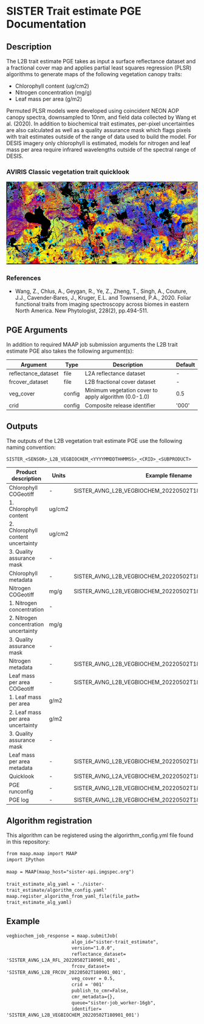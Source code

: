 # SISTER Trait estimate PGE Documentation

## Description

The L2B trait estimate PGE takes as input a surface reflectance dataset and a fractional cover map and applies partial least squares regression (PLSR) algorithms to generate maps of the following vegetation canopy traits:

- Chlorophyll content (ug/cm2) 
- Nitrogen concentration (mg/g)
- Leaf mass per area (g/m2)

Permuted PLSR models were developed using coincident NEON AOP canopy spectra, downsampled to 10nm, and field data collected by Wang et al. (2020). In addition to biochemical trait estimates, per-pixel uncertainties are also calculated as well as a quality assurance mask which flags pixels with trait estimates outside of the range of data used to build the model. For DESIS imagery only chlorophyll is estimated, models for nitrogen and leaf mass per area require
infrared wavelengths outside of the spectral range of DESIS.

### AVIRIS Classic vegetation trait quicklook

![AVIRIS trait estimate](./trait_estimate_example.png)

### References

- Wang, Z., Chlus, A., Geygan, R., Ye, Z., Zheng, T., Singh, A., Couture, J.J., Cavender‐Bares, J., Kruger, E.L. and Townsend, P.A., 2020. Foliar functional traits from imaging spectroscopy across biomes in eastern North America. New Phytologist, 228(2), pp.494-511.


## PGE Arguments

In addition to required MAAP job submission arguments the L2B trait estimate PGE also takes the following argument(s):

|Argument| Type |  Description | Default|
|---|---|---|---|
| reflectance_dataset| file |L2A reflectance dataset| -|
| frcover_dataset| file |L2B fractional cover dataset| -|
| veg_cover| config | Minimum vegetation cover to apply algorithm (0.0-1.0)| 0.5|
| crid| config | Composite release identifier| '000'|

## Outputs

The outputs of the L2B vegetation trait estimate PGE use the following naming convention:

    SISTER_<SENSOR>_L2B_VEGBIOCHEM_<YYYYMMDDTHHMMSS>_<CRID>_<SUBPRODUCT>

|Product description| Units |Example filename |
|---|---|---|
| Chlorophyll COGeotiff | - | SISTER\_AVNG\_L2B\_VEGBIOCHEM\_20220502T180901\_001\_CHL.tif |
| 1. Chlorophyll content | ug/cm2 |  |
| 2. Chlorophyll content uncertainty | ug/cm2 |  |
| 3. Quality assurance mask  | - |  |
| Chlorophyll metadata | - | SISTER\_AVNG\_L2B\_VEGBIOCHEM\_20220502T180901\_001\_CHL.met.json |
| Nitrogen COGeotiff | mg/g| SISTER\_AVNG\_L2B\_VEGBIOCHEM\_20220502T180901\_001\_NIT.tif |
| 1. Nitrogen concentration | - |  |
| 2. Nitrogen concentration uncertainty | mg/g |  |
| 3. Quality assurance mask  | - |  |
| Nitrogen metadata | - | SISTER\_AVNG\_L2B\_VEGBIOCHEM\_20220502T180901\_001\_NIT.met.json |
| Leaf mass per area COGeotiff | -| SISTER\_AVNG\_L2B\_VEGBIOCHEM\_20220502T180901\_001\_LMA.tif |
| 1. Leaf mass per area | g/m2  |  |
| 2. Leaf mass per area uncertainty | g/m2  |  |
| 3. Quality assurance mask  | - |  |
| Leaf mass per area metadata | - | SISTER\_AVNG\_L2B\_VEGBIOCHEM\_20220502T180901\_001\_LMA.met.json |
| Quicklook  | - |  SISTER_AVNG\_L2A\_VEGBIOCHEM\_20220502T180901\_001.png |
| PGE runconfig| - |  SISTER\_AVNG\_L2B\_VEGBIOCHEM\_20220502T180901\_001.runconfig.json |
| PGE log| - |  SISTER\_AVNG\_L2B\_VEGBIOCHEM\_20220502T180901\_001.log |


## Algorithm registration

This algorithm can be registered using the algorirthm_config.yml file found in this repository:

	from maap.maap import MAAP
	import IPython
	
	maap = MAAP(maap_host="sister-api.imgspec.org")

	trait_estimate_alg_yaml = './sister-trait_estimate/algorithm_config.yaml'
	maap.register_algorithm_from_yaml_file(file_path= trait_estimate_alg_yaml)


## Example

	vegbiochem_job_response = maap.submitJob(
	                        algo_id="sister-trait_estimate",
	                        version="1.0.0",
	                        reflectance_dataset= 'SISTER_AVNG_L2A_RFL_20220502T180901_001',
	                        frcov_dataset= 'SISTER_AVNG_L2B_FRCOV_20220502T180901_001',
	                        veg_cover = 0.5,
	                        crid = '001'
	                        publish_to_cmr=False,
	                        cmr_metadata={},
	                        queue="sister-job_worker-16gb",
	                        identifier= 'SISTER_AVNG_L2B_VEGBIOCHEM_20220502T180901_001')
	                        
	                        
	                        
                        
                        
                        
                        
                        